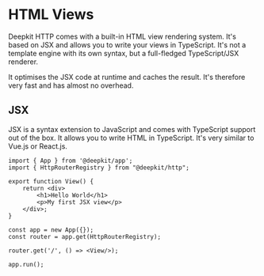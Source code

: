 # HTML Views

Deepkit HTTP comes with a built-in HTML view rendering system. It's based on JSX and allows you to write your views in TypeScript. It's not a template engine with its own syntax, but a full-fledged TypeScript/JSX renderer.

It optimises the JSX code at runtime and caches the result. It's therefore very fast and has almost no overhead.


## JSX

JSX is a syntax extension to JavaScript and comes with TypeScript support out of the box. It allows you to write HTML in TypeScript. It's very similar to Vue.js or React.js.

```tsx app=app.ts
import { App } from '@deepkit/app';
import { HttpRouterRegistry } from "@deepkit/http";

export function View() {
    return <div>
        <h1>Hello World</h1>
        <p>My first JSX view</p>
    </div>;
}

const app = new App({});
const router = app.get(HttpRouterRegistry);

router.get('/', () => <View/>);

app.run();
```

```sh
